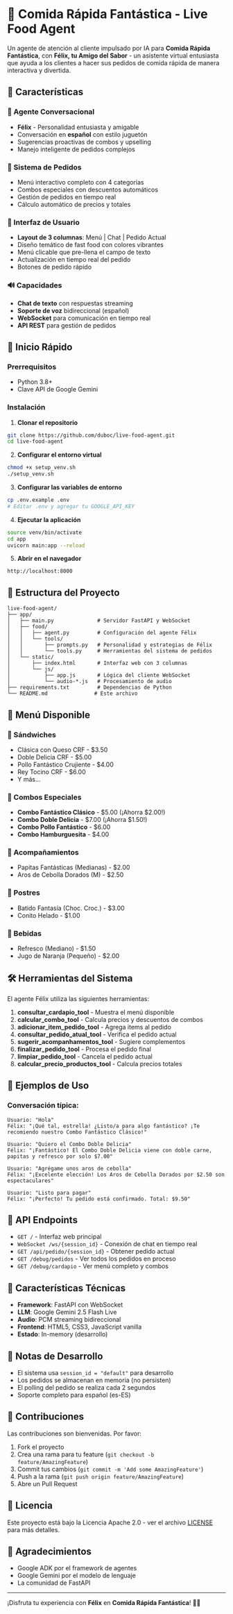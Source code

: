 # 🍔 Comida Rápida Fantástica - Live Food Agent

Un agente de atención al cliente impulsado por IA para **Comida Rápida Fantástica**, con **Félix, tu Amigo del Sabor** - un asistente virtual entusiasta que ayuda a los clientes a hacer sus pedidos de comida rápida de manera interactiva y divertida.

## 🌟 Características

### 🎯 Agente Conversacional
- **Félix** - Personalidad entusiasta y amigable
- Conversación en **español** con estilo juguetón
- Sugerencias proactivas de combos y upselling
- Manejo inteligente de pedidos complejos

### 🍟 Sistema de Pedidos
- Menú interactivo completo con 4 categorías
- Combos especiales con descuentos automáticos
- Gestión de pedidos en tiempo real
- Cálculo automático de precios y totales

### 🎨 Interfaz de Usuario
- **Layout de 3 columnas**: Menú | Chat | Pedido Actual
- Diseño temático de fast food con colores vibrantes
- Menú clicable que pre-llena el campo de texto
- Actualización en tiempo real del pedido
- Botones de pedido rápido

### 🔊 Capacidades
- **Chat de texto** con respuestas streaming
- **Soporte de voz** bidireccional (español)
- **WebSocket** para comunicación en tiempo real
- **API REST** para gestión de pedidos

## 🚀 Inicio Rápido

### Prerrequisitos
- Python 3.8+
- Clave API de Google Gemini

### Instalación

1. **Clonar el repositorio**
```bash
git clone https://github.com/duboc/live-food-agent.git
cd live-food-agent
```

2. **Configurar el entorno virtual**
```bash
chmod +x setup_venv.sh
./setup_venv.sh
```

3. **Configurar las variables de entorno**
```bash
cp .env.example .env
# Editar .env y agregar tu GOOGLE_API_KEY
```

4. **Ejecutar la aplicación**
```bash
source venv/bin/activate
cd app
uvicorn main:app --reload
```

5. **Abrir en el navegador**
```
http://localhost:8000
```

## 📁 Estructura del Proyecto

```
live-food-agent/
├── app/
│   ├── main.py              # Servidor FastAPI y WebSocket
│   ├── food/
│   │   ├── agent.py         # Configuración del agente Félix
│   │   └── tools/
│   │       ├── prompts.py   # Personalidad y estrategias de Félix
│   │       └── tools.py     # Herramientas del sistema de pedidos
│   └── static/
│       ├── index.html       # Interfaz web con 3 columnas
│       └── js/
│           ├── app.js       # Lógica del cliente WebSocket
│           └── audio-*.js   # Procesamiento de audio
├── requirements.txt         # Dependencias de Python
└── README.md               # Este archivo
```

## 🍕 Menú Disponible

### 🍔 Sándwiches
- Clásica con Queso CRF - $3.50
- Doble Delicia CRF - $5.00
- Pollo Fantástico Crujiente - $4.00
- Rey Tocino CRF - $6.00
- Y más...

### 🎉 Combos Especiales
- **Combo Fantástico Clásico** - $5.00 (¡Ahorra $2.00!)
- **Combo Doble Delicia** - $7.00 (¡Ahorra $1.50!)
- **Combo Pollo Fantástico** - $6.00
- **Combo Hamburguesita** - $4.00

### 🍟 Acompañamientos
- Papitas Fantásticas (Medianas) - $2.00
- Aros de Cebolla Dorados (M) - $2.50

### 🍨 Postres
- Batido Fantasía (Choc. Croc.) - $3.00
- Conito Helado - $1.00

### 🥤 Bebidas
- Refresco (Mediano) - $1.50
- Jugo de Naranja (Pequeño) - $2.00

## 🛠️ Herramientas del Sistema

El agente Félix utiliza las siguientes herramientas:

1. **consultar_cardapio_tool** - Muestra el menú disponible
2. **calcular_combo_tool** - Calcula precios y descuentos de combos
3. **adicionar_item_pedido_tool** - Agrega items al pedido
4. **consultar_pedido_atual_tool** - Verifica el pedido actual
5. **sugerir_acompanhamentos_tool** - Sugiere complementos
6. **finalizar_pedido_tool** - Procesa el pedido final
7. **limpiar_pedido_tool** - Cancela el pedido actual
8. **calcular_precio_productos_tool** - Calcula precios totales

## 💬 Ejemplos de Uso

### Conversación típica:
```
Usuario: "Hola"
Félix: "¡Qué tal, estrella! ¿Listo/a para algo fantástico? ¡Te recomiendo nuestro Combo Fantástico Clásico!"

Usuario: "Quiero el Combo Doble Delicia"
Félix: "¡Fantástico! El Combo Doble Delicia viene con doble carne, papitas y refresco por solo $7.00"

Usuario: "Agrégame unos aros de cebolla"
Félix: "¡Excelente elección! Los Aros de Cebolla Dorados por $2.50 son espectaculares"

Usuario: "Listo para pagar"
Félix: "¡Perfecto! Tu pedido está confirmado. Total: $9.50"
```

## 🔧 API Endpoints

- `GET /` - Interfaz web principal
- `WebSocket /ws/{session_id}` - Conexión de chat en tiempo real
- `GET /api/pedido/{session_id}` - Obtener pedido actual
- `GET /debug/pedidos` - Ver todos los pedidos en proceso
- `GET /debug/cardapio` - Ver menú completo y combos

## 🎯 Características Técnicas

- **Framework**: FastAPI con WebSocket
- **LLM**: Google Gemini 2.5 Flash Live
- **Audio**: PCM streaming bidireccional
- **Frontend**: HTML5, CSS3, JavaScript vanilla
- **Estado**: In-memory (desarrollo)

## 📝 Notas de Desarrollo

- El sistema usa `session_id = "default"` para desarrollo
- Los pedidos se almacenan en memoria (no persisten)
- El polling del pedido se realiza cada 2 segundos
- Soporte completo para español (es-ES)

## 🤝 Contribuciones

Las contribuciones son bienvenidas. Por favor:
1. Fork el proyecto
2. Crea una rama para tu feature (`git checkout -b feature/AmazingFeature`)
3. Commit tus cambios (`git commit -m 'Add some AmazingFeature'`)
4. Push a la rama (`git push origin feature/AmazingFeature`)
5. Abre un Pull Request

## 📄 Licencia

Este proyecto está bajo la Licencia Apache 2.0 - ver el archivo [LICENSE](LICENSE) para más detalles.

## 🙏 Agradecimientos

- Google ADK por el framework de agentes
- Google Gemini por el modelo de lenguaje
- La comunidad de FastAPI

---

¡Disfruta tu experiencia con **Félix** en **Comida Rápida Fantástica**! 🍔✨
